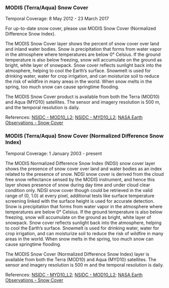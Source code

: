 ### MODIS (Terra/Aqua) Snow Cover
Temporal Coverage: 8 May 2012 - 23 March 2017

For up-to-date snow cover, please use MODIS Snow Cover (Normalized Difference Snow Index).

The MODIS Snow Cover layer shows the percent of snow cover over land and inland water bodies. Snow is precipitation that forms from water vapor in the atmosphere where temperatures are below 0° Celsius. If the ground temperature is also below freezing, snow will accumulate on the ground as bright, white layer of snowpack. Snow cover reflects sunlight back into the atmosphere, helping to cool the Earth’s surface. Snowmelt is used for drinking water, water for crop irrigation, and can moisturize soil to reduce the risk of wildfire in many areas in the world.  When snow melts in the spring, too much snow can cause springtime flooding.

The MODIS Snow Cover product is available from both the Terra (MOD10) and Aqua (MYD10) satellites. The sensor and imagery resolution is 500 m, and the temporal resolution is daily.

References: [NSIDC - MOD10_L2](http://nsidc.org/data/mod10_l2); [NSIDC - MYD10_L2](http://nsidc.org/data/myd10_l2); [NASA Earth Observations - Snow Cover](http://neo.sci.gsfc.nasa.gov/view.php?datasetId=MOD10C1_M_SNOW)

### MODIS (Terra/Aqua) Snow Cover (Normalized Difference Snow Index)
Temporal Coverage:  1 January 2003  - present

The MODIS Normalized Difference Snow Index (NDSI) snow cover layer shows the presence of snow cover over land and water bodies as an index related to the presence of snow. NDSI snow cover is derived from the cloud free snow reflectance sensed by the MODIS instrument, and hence this layer shows presence of snow during day time and under cloud clear condition only. NDSI snow cover though could be retrieved in the valid range of  (0, 1.0) at every pixel, additional tests like surface temperature screening linked with the surface height is used for accurate detection. Snow is precipitation that forms from water vapor in the atmosphere where temperatures are below 0° Celsius. If the ground temperature is also below freezing, snow will accumulate on the ground as bright, white layer of snowpack. Snow cover reflects sunlight back into the atmosphere, helping to cool the Earth’s surface. Snowmelt is used for drinking water, water for crop irrigation, and can moisturize soil to reduce the risk of wildfire in many areas in the world. When snow melts in the spring, too much snow can cause springtime flooding.

The MODIS Snow Cover (Normalized Difference Snow Index) layer is available from both the Terra (MOD10) and Aqua (MYD10) satellites. The sensor and imagery resolution is 500 m and the temporal resolution is daily.

References: [NSIDC - MYD10_L2](http://nsidc.org/data/myd10_l2); [NSIDC - MOD10_L2](http://nsidc.org/data/mod10_l2); [NASA Earth Observations - Snow Cover](http://neo.sci.gsfc.nasa.gov/view.php?datasetId=MOD10C1_M_SNOW)
